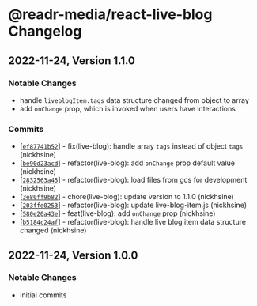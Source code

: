 # @readr-media/react-live-blog Changelog

## 2022-11-24, Version 1.1.0

### Notable Changes
- handle `liveblogItem.tags` data structure changed from object to array
- add `onChange` prop, which is invoked when users have interactions

### Commits
* \[[`ef87741b52`](https://github.com/readr-media/react/commit/ef87741b52)] - fix(live-blog): handle array `tags` instead of object `tags` (nickhsine)
* \[[`be90d23acd`](https://github.com/readr-media/react/commit/be90d23acd)] - refactor(live-blog): add `onChange` prop default value (nickhsine)
* \[[`2832563a45`](https://github.com/readr-media/react/commit/2832563a45)] - refactor(live-blog): load files from gcs for development (nickhsine)
* \[[`3e80ff9b82`](https://github.com/readr-media/react/commit/3e80ff9b82)] - chore(live-blog): update version to 1.1.0 (nickhsine)
* \[[`203ffd0253`](https://github.com/readr-media/react/commit/203ffd0253)] - refactor(live-blog): update live-blog-item.js (nickhsine)
* \[[`580e20a43e`](https://github.com/readr-media/react/commit/580e20a43e)] - feat(live-blog): add `onChange` prop (nickhsine)
* \[[`b5184c24af`](https://github.com/readr-media/react/commit/b5184c24af)] - refactor(live-blog): handle live blog item data structure changed (nickhsine)

## 2022-11-24, Version 1.0.0
### Notable Changes
- initial commits
